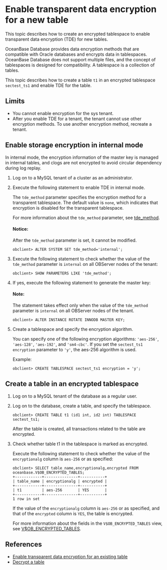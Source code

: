 # Enable transparent data encryption for a new table

This topic describes how to create an encrypted tablespace to enable transparent data encryption (TDE) for new tables. 

OceanBase Database provides data encryption methods that are compatible with Oracle databases and encrypts data in tablespaces. OceanBase Database does not support multiple files, and the concept of tablespaces is designed for compatibility. A tablespace is a collection of tables. 

This topic describes how to create a table `t1` in an encrypted tablespace `sectest_ts1` and enable TDE for the table. 

## Limits

* You cannot enable encryption for the sys tenant. 
* After you enable TDE for a tenant, the tenant cannot use other encryption methods. To use another encryption method, recreate a tenant. 

## Enable storage encryption in internal mode

In internal mode, the encryption information of the master key is managed in internal tables, and clogs are not encrypted to avoid circular dependency during log replay. 

1. Log on to a MySQL tenant of a cluster as an administrator. 

2. Execute the following statement to enable TDE in internal mode. 

   The `tde_method` parameter specifies the encryption method for a transparent tablespace. The default value is `none`, which indicates that encryption is disabled for the transparent tablespace. 

   For more information about the `tde_method` parameter, see [tde_method](../../../../7.reference/5.system-reference/1.system-configuration-items/4.tenant-level-configuration-items/34.tde_method.md). 

      <main id="notice" type='notice'>
       <h4>Notice:</h4>
       <p>After the <code>tde_method</code> parameter is set, it cannot be modified. </p>
      </main>

   ```shell
   obclient> ALTER SYSTEM SET tde_method='internal';
   ```

3. Execute the following statement to check whether the value of the `tde_method` parameter is `internal` on all OBServer nodes of the tenant: 

   ```shell
   obclient> SHOW PARAMETERS LIKE 'tde_method';
   ```

4. If yes, execute the following statement to generate the master key: 

      <main id="notice" type='explain'>
       <h4>Note:</h4>
       <p>The statement takes effect only when the value of the <code>tde_method</code> parameter is <code>internal</code> on all OBServer nodes of the tenant. </p>
      </main>

   ```shell
   obclient> ALTER INSTANCE ROTATE INNODB MASTER KEY;
   ```

5. Create a tablespace and specify the encryption algorithm. 

   You can specify one of the following encryption algorithms: `'aes-256'`, `'aes-128'`, `'aes-192'`, and `'sm4-cbc'`. If you set the `sectest_ts1 encryption` parameter to `'y'`, the aes-256 algorithm is used. 

   Example:

   ```shell
   obclient> CREATE TABLESPACE sectest_ts1 encryption = 'y'; 
   ```

## Create a table in an encrypted tablespace

1. Log on to a MySQL tenant of the database as a regular user. 

2. Log on to the database, create a table, and specify the tablespace. 

   ```shell
   obclient> CREATE TABLE t1 (id1 int, id2 int) TABLESPACE sectest_ts1;
   ```

   After the table is created, all transactions related to the table are encrypted. 

3. Check whether table t1 in the tablespace is marked as encrypted. 

   Execute the following statement to check whether the value of the `encryptionalg` column is `aes-256` or as specified: 

   ```shell
   obclient> SELECT table_name,encryptionalg,encrypted FROM oceanbase.V$OB_ENCRYPTED_TABLES;
   +------------+---------------+-----------+
   | table_name | encryptionalg | encrypted |
   +------------+---------------+-----------+
   | t1         | aes-256       | YES       |
   +------------+---------------+-----------+
   1 row in set
   ```

   If the value of the `encryptionalg` column is `aes-256` or as specified, and that of the `encrypted` column is `YES`, the table is encrypted. 

   For more information about the fields in the `V$OB_ENCRYPTED_TABLES` view, see [V$OB_ENCRYPTED_TABLES](../../../../7.reference/5.system-reference/4.system-view-of-mysql-mode/3.performance-view-of-mysql-mode/91.v-encrypted_tables-of-mysql-mode.md). 

## References

* [Enable transparent data encryption for an existing table](2.set-storage-encryption-for-existing-tables-of-mysql-mode.md)
* [Decrypt a table](3.unencrypt-of-mysql-mode.md)
